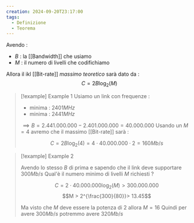 ```yaml
---
creation: 2024-09-20T23:17:00
tags:
  - Definizione
  - Teorema
---
```

Avendo : 
+ $B$ : la [[Bandwidth]] che usiamo
+ $M$ : il numero di livelli che codifichiamo 

Allora il ikl [[Bit-rate]] *massimo teoretico* sarà dato da : 
$$C = 2B\log_2(M)$$
>[!example] Example 1
>Usiamo un link con frequenze :
>+ minima : $2401 MHz$
>+ minima : $2441 MHz$
>
>$\implies B = 2.441.000.000 − 2.401.000.000 = 40.000.000$
>Usando un $M = 4$ avremo che il massimo [[Bit-rate]] sarà :
>
>$$C = 2B\log_2(4) = 4\cdot 40.000.000 \cdot 2 = 160 Mb/s$$

>[!example] Example 2
>
>Avendo lo stesso $B$ di prima e sapendo che il link deve supportare $300 Mb/s$ 
>Qual'è il numero minimo di livelli $M$ richiesti ?
>
>$$C = 2 \cdot 40.000.000 \log_2(M) > 300.000.000$$
>$$M > 2^{\frac{300}{80}}> 13.45$$
>
>Ma visto che $M$ deve essere la potenza di $2$ allora $M = 16$ 
>Quindi per avere $300Mb/s$ potremmo avere $320 Mb/s$ 
